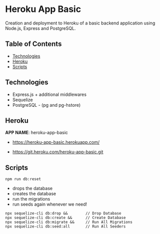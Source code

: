 # Heroku App Basic

Creation and deployment to Heroku of a basic backend application using Node.js, Express and PostgreSQL.

## Table of Contents
+ [Technologies](#technologies)
+ [Heroku](#heroku)
+ [Scripts](#scripts)

## Technologies
+ Express.js + additional middlewares
+ Sequelize
+ PostgreSQL - (pg and pg-hstore)

## Heroku
__APP NAME__: heroku-app-basic

+ <https://heroku-app-basic.herokuapp.com/>
  
+ <https://git.heroku.com/heroku-app-basic.git>

## Scripts

```shell
npm run db:reset
```

+ drops the database 
+ creates the database
+ run the migrations 
+ run seeds again whenever we need!

```
npx sequelize-cli db:drop &&        // Drop Database
npx sequelize-cli db:create &&      // Create Database
npx sequelize-cli db:migrate &&     // Run All Migrations
npx sequelize-cli db:seed:all       // Run All Seeders
```
